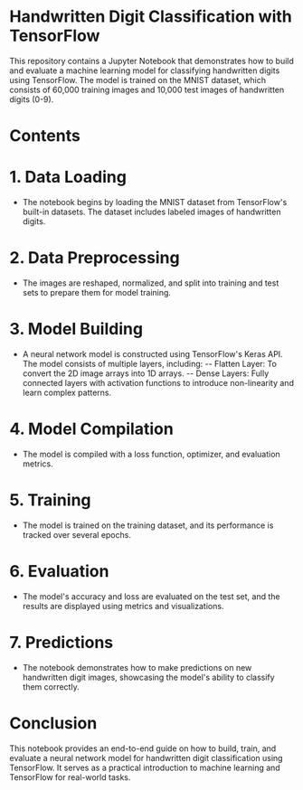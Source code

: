 # Handwritten Digit Classification with TensorFlow
This repository contains a Jupyter Notebook that demonstrates how to build and evaluate a machine learning model for classifying handwritten digits using TensorFlow. The model is trained on the MNIST dataset, which consists of 60,000 training images and 10,000 test images of handwritten digits (0-9).

# Contents
# 1. Data Loading
- The notebook begins by loading the MNIST dataset from TensorFlow's built-in datasets. The dataset includes labeled images of handwritten digits.
# 2. Data Preprocessing
- The images are reshaped, normalized, and split into training and test sets to prepare them for model training.
# 3. Model Building
- A neural network model is constructed using TensorFlow's Keras API. The model consists of multiple layers, including:
-- Flatten Layer: To convert the 2D image arrays into 1D arrays.
-- Dense Layers: Fully connected layers with activation functions to introduce non-linearity and learn complex patterns.
# 4. Model Compilation
- The model is compiled with a loss function, optimizer, and evaluation metrics.
# 5. Training
- The model is trained on the training dataset, and its performance is tracked over several epochs.
# 6. Evaluation
- The model's accuracy and loss are evaluated on the test set, and the results are displayed using metrics and visualizations.
# 7. Predictions
- The notebook demonstrates how to make predictions on new handwritten digit images, showcasing the model's ability to classify them correctly.


# Conclusion
This notebook provides an end-to-end guide on how to build, train, and evaluate a neural network model for handwritten digit classification using TensorFlow. It serves as a practical introduction to machine learning and TensorFlow for real-world tasks.
